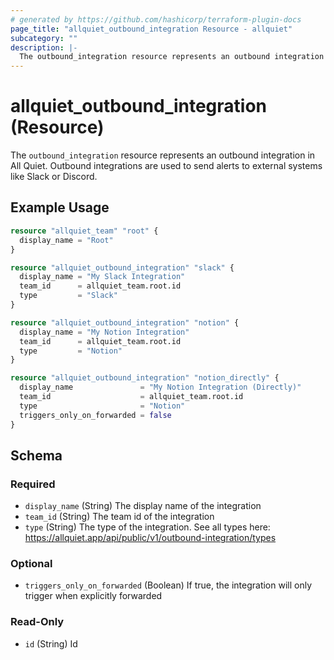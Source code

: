 ```yaml
---
# generated by https://github.com/hashicorp/terraform-plugin-docs
page_title: "allquiet_outbound_integration Resource - allquiet"
subcategory: ""
description: |-
  The outbound_integration resource represents an outbound integration in All Quiet. Outbound integrations are used to send alerts to external systems like Slack or Discord.
---
```


# allquiet_outbound_integration (Resource)

The `outbound_integration` resource represents an outbound integration in All Quiet. Outbound integrations are used to send alerts to external systems like Slack or Discord.

## Example Usage

```terraform
resource "allquiet_team" "root" {
  display_name = "Root"
}

resource "allquiet_outbound_integration" "slack" {
  display_name = "My Slack Integration"
  team_id      = allquiet_team.root.id
  type         = "Slack"
}

resource "allquiet_outbound_integration" "notion" {
  display_name = "My Notion Integration"
  team_id      = allquiet_team.root.id
  type         = "Notion"
}

resource "allquiet_outbound_integration" "notion_directly" {
  display_name               = "My Notion Integration (Directly)"
  team_id                    = allquiet_team.root.id
  type                       = "Notion"
  triggers_only_on_forwarded = false
}
```

<!-- schema generated by tfplugindocs -->
## Schema

### Required

- `display_name` (String) The display name of the integration
- `team_id` (String) The team id of the integration
- `type` (String) The type of the integration. See all types here: https://allquiet.app/api/public/v1/outbound-integration/types

### Optional

- `triggers_only_on_forwarded` (Boolean) If true, the integration will only trigger when explicitly forwarded

### Read-Only

- `id` (String) Id
